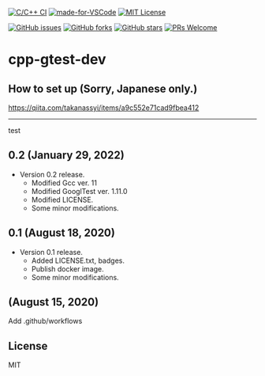 [![C/C++ CI](https://github.com/takanassyi/cpp-gtest-dev/workflows/C/C++%20CI/badge.svg)](https://github.com/takanassyi/cpp-gtest-dev/actions)
[![made-for-VSCode](https://img.shields.io/badge/Made%20for-VSCode-1f425f.svg)](https://code.visualstudio.com/)
[![MIT License](http://img.shields.io/badge/license-MIT-blue.svg?style=flat)](LICENSE)

[![GitHub issues](https://img.shields.io/github/issues/takanassyi/cpp-gtest-dev.svg)](https://github.com/takanassyi/cpp-gtest-dev/issues)
[![GitHub forks](https://img.shields.io/github/forks/takanassyi/cpp-gtest-dev.svg)](https://github.com/takanassyi/cpp-gtest-dev/network)
[![GitHub stars](https://img.shields.io/github/stars/takanassyi/cpp-gtest-dev.svg)](https://github.com/takanassyi/cpp-gtest-dev/stargazers)
[![PRs Welcome](https://img.shields.io/badge/PRs-welcome-brightgreen.svg)](https://github.com/takanassyi/cpp-gtest-dev/pulls)

# cpp-gtest-dev

## How to set up (Sorry, Japanese only.)

https://qiita.com/takanassyi/items/a9c552e71cad9fbea412

---
test

## 0.2 (January 29, 2022)
- Version 0.2 release.
  - Modified Gcc ver. 11
  - Modified GooglTest ver. 1.11.0
  - Modified LICENSE.
  - Some minor modifications.


## 0.1 (August 18, 2020)
- Version 0.1 release.
  - Added LICENSE.txt, badges.
  - Publish docker image.
  - Some minor modifications.
  
## (August 15, 2020)

Add .github/workflows


## License
MIT
